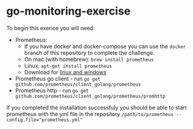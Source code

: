 # go-monitoring-exercise

To begin this exerice you will need:

* Prometheus:
    * If you have docker and docker-compose you can use the `docker` branch of this repository to complete the challenge.
    * On mac (with homebrew): `brew install prometheus`
    * Linux: `apt-get install prometheus`
    * Download for [linux and windows](https://prometheus.io/download/)
* Prometheus go client - run `go get github.com/prometheus/client_golang/prometheus`
* Prometheus http - run `go get github.com/prometheus/client_golang/prometheus/promhttp`

If you completed the installation successfuly you should be able to start prometheus with the yml file in the repository
`/path/to/prometheus --config.file="prometheus.yml"`



